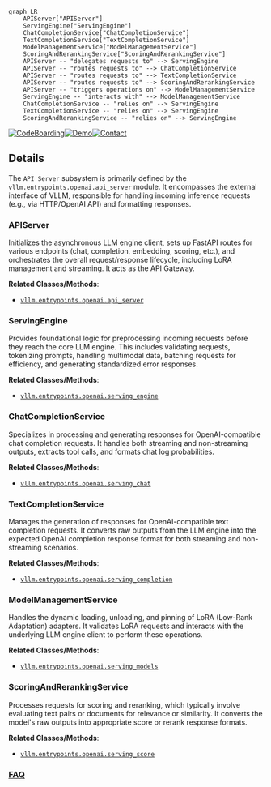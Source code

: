 ```mermaid
graph LR
    APIServer["APIServer"]
    ServingEngine["ServingEngine"]
    ChatCompletionService["ChatCompletionService"]
    TextCompletionService["TextCompletionService"]
    ModelManagementService["ModelManagementService"]
    ScoringAndRerankingService["ScoringAndRerankingService"]
    APIServer -- "delegates requests to" --> ServingEngine
    APIServer -- "routes requests to" --> ChatCompletionService
    APIServer -- "routes requests to" --> TextCompletionService
    APIServer -- "routes requests to" --> ScoringAndRerankingService
    APIServer -- "triggers operations on" --> ModelManagementService
    ServingEngine -- "interacts with" --> ModelManagementService
    ChatCompletionService -- "relies on" --> ServingEngine
    TextCompletionService -- "relies on" --> ServingEngine
    ScoringAndRerankingService -- "relies on" --> ServingEngine
```

[![CodeBoarding](https://img.shields.io/badge/Generated%20by-CodeBoarding-9cf?style=flat-square)](https://github.com/CodeBoarding/CodeBoarding)[![Demo](https://img.shields.io/badge/Try%20our-Demo-blue?style=flat-square)](https://www.codeboarding.org/demo)[![Contact](https://img.shields.io/badge/Contact%20us%20-%20contact@codeboarding.org-lightgrey?style=flat-square)](mailto:contact@codeboarding.org)

## Details

The `API Server` subsystem is primarily defined by the `vllm.entrypoints.openai.api_server` module. It encompasses the external interface of VLLM, responsible for handling incoming inference requests (e.g., via HTTP/OpenAI API) and formatting responses.

### APIServer
Initializes the asynchronous LLM engine client, sets up FastAPI routes for various endpoints (chat, completion, embedding, scoring, etc.), and orchestrates the overall request/response lifecycle, including LoRA management and streaming. It acts as the API Gateway.


**Related Classes/Methods**:

- <a href="https://github.com/vllm-project/vllm/blob/main/vllm/entrypoints/openai/api_server.py" target="_blank" rel="noopener noreferrer">`vllm.entrypoints.openai.api_server`</a>


### ServingEngine
Provides foundational logic for preprocessing incoming requests before they reach the core LLM engine. This includes validating requests, tokenizing prompts, handling multimodal data, batching requests for efficiency, and generating standardized error responses.


**Related Classes/Methods**:

- <a href="https://github.com/vllm-project/vllm/blob/main/vllm/entrypoints/openai/serving_engine.py" target="_blank" rel="noopener noreferrer">`vllm.entrypoints.openai.serving_engine`</a>


### ChatCompletionService
Specializes in processing and generating responses for OpenAI-compatible chat completion requests. It handles both streaming and non-streaming outputs, extracts tool calls, and formats chat log probabilities.


**Related Classes/Methods**:

- <a href="https://github.com/vllm-project/vllm/blob/main/vllm/entrypoints/openai/serving_chat.py" target="_blank" rel="noopener noreferrer">`vllm.entrypoints.openai.serving_chat`</a>


### TextCompletionService
Manages the generation of responses for OpenAI-compatible text completion requests. It converts raw outputs from the LLM engine into the expected OpenAI completion response format for both streaming and non-streaming scenarios.


**Related Classes/Methods**:

- <a href="https://github.com/vllm-project/vllm/blob/main/vllm/entrypoints/openai/serving_completion.py" target="_blank" rel="noopener noreferrer">`vllm.entrypoints.openai.serving_completion`</a>


### ModelManagementService
Handles the dynamic loading, unloading, and pinning of LoRA (Low-Rank Adaptation) adapters. It validates LoRA requests and interacts with the underlying LLM engine client to perform these operations.


**Related Classes/Methods**:

- <a href="https://github.com/vllm-project/vllm/blob/main/vllm/entrypoints/openai/serving_models.py" target="_blank" rel="noopener noreferrer">`vllm.entrypoints.openai.serving_models`</a>


### ScoringAndRerankingService
Processes requests for scoring and reranking, which typically involve evaluating text pairs or documents for relevance or similarity. It converts the model's raw outputs into appropriate score or rerank response formats.


**Related Classes/Methods**:

- <a href="https://github.com/vllm-project/vllm/blob/main/vllm/entrypoints/openai/serving_score.py" target="_blank" rel="noopener noreferrer">`vllm.entrypoints.openai.serving_score`</a>




### [FAQ](https://github.com/CodeBoarding/GeneratedOnBoardings/tree/main?tab=readme-ov-file#faq)